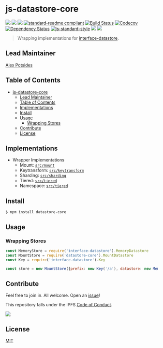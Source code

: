 # js-datastore-core

[![](https://img.shields.io/badge/made%20by-Protocol%20Labs-blue.svg?style=flat-square)](http://ipn.io)
[![](https://img.shields.io/badge/project-IPFS-blue.svg?style=flat-square)](http://ipfs.io/)
[![](https://img.shields.io/badge/freenode-%23ipfs-blue.svg?style=flat-square)](http://webchat.freenode.net/?channels=%23ipfs)
[![standard-readme compliant](https://img.shields.io/badge/standard--readme-OK-green.svg?style=flat-square)](https://github.com/RichardLitt/standard-readme)
[![Build Status](https://flat.badgen.net/travis/ipfs/js-datastore-core)](https://travis-ci.com/ipfs/js-datastore-core)
[![Codecov](https://codecov.io/gh/ipfs/js-datastore-core/branch/master/graph/badge.svg)](https://codecov.io/gh/ipfs/js-datastore-core)
[![Dependency Status](https://david-dm.org/ipfs/js-datastore-core.svg?style=flat-square)](https://david-dm.org/ipfs/js-datastore-core)
[![js-standard-style](https://img.shields.io/badge/code%20style-standard-brightgreen.svg?style=flat-square)](https://github.com/feross/standard)
![](https://img.shields.io/badge/npm-%3E%3D3.0.0-orange.svg?style=flat-square)
![](https://img.shields.io/badge/Node.js-%3E%3D8.0.0-orange.svg?style=flat-square)

> Wrapping implementations for [interface-datastore](https://github.com/ipfs/interface-datastore).

## Lead Maintainer

[Alex Potsides](https://github.com/achingbrain)

## Table of Contents

- [js-datastore-core](#js-datastore-core)
  - [Lead Maintainer](#lead-maintainer)
  - [Table of Contents](#table-of-contents)
  - [Implementations](#implementations)
  - [Install](#install)
  - [Usage](#usage)
    - [Wrapping Stores](#wrapping-stores)
  - [Contribute](#contribute)
  - [License](#license)

## Implementations

- Wrapper Implementations
  - Mount: [`src/mount`](src/mount.js)
  - Keytransform: [`src/keytransform`](src/keytransform.js)
  - Sharding: [`src/sharding`](src/sharding.js)
  - Tiered: [`src/tiered`](src/tirered.js)
  - Namespace: [`src/tiered`](src/namespace.js)

## Install

```
$ npm install datastore-core
```

## Usage

### Wrapping Stores

```js
const MemoryStore = require('interface-datastore').MemoryDatastore
const MountStore = require('datastore-core').MountDatastore
const Key = require('interface-datastore').Key

const store = new MountStore({prefix: new Key('/a'), datastore: new MemoryStore()})
```

## Contribute

Feel free to join in. All welcome. Open an [issue](https://github.com/ipfs/js-ipfs-unixfs-importer/issues)!

This repository falls under the IPFS [Code of Conduct](https://github.com/ipfs/community/blob/master/code-of-conduct.md).

[![](https://cdn.rawgit.com/jbenet/contribute-ipfs-gif/master/img/contribute.gif)](https://github.com/ipfs/community/blob/master/contributing.md)

## License

[MIT](LICENSE)

